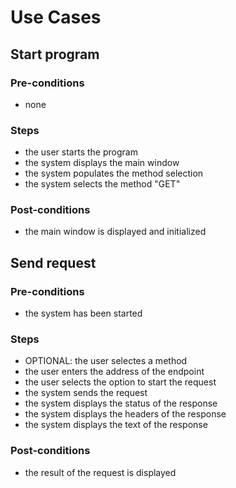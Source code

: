 # Use Cases

## Start program

### Pre-conditions
* none

### Steps
* the user starts the program
* the system displays the main window
* the system populates the method selection
* the system selects the method "GET"

### Post-conditions
* the main window is displayed and initialized

## Send request

### Pre-conditions
* the system has been started

### Steps
* OPTIONAL: the user selectes a method
* the user enters the address of the endpoint
* the user selects the option to start the request
* the system sends the request
* the system displays the status of the response
* the system displays the headers of the response
* the system displays the text of the response

### Post-conditions
* the result of the request is displayed
